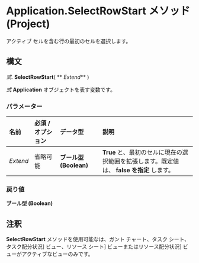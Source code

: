 
# Application.SelectRowStart メソッド (Project)

アクティブ セルを含む行の最初のセルを選択します。


## 構文

 _式_. **SelectRowStart**( ** _Extend_** )

 _式_ **Application** オブジェクトを表す変数です。


### パラメーター



|**名前**|**必須 / オプション**|**データ型**|**説明**|
|:-----|:-----|:-----|:-----|
| _Extend_|省略可能|**ブール型 (Boolean)**|**True** と、最初のセルに現在の選択範囲を拡張します。既定値は、 **false を指定** します。|

### 戻り値

 **ブール型 (Boolean)**


## 注釈

 **SelectRowStart** メソッドを使用可能なは、ガント チャート、タスク シート、タスク配分状況] ビュー、リソース シート] ビューまたはリソース配分状況] ビューがアクティブなビューのみです。

